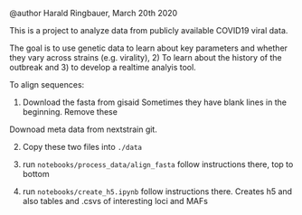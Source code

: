 @author Harald Ringbauer,  March 20th 2020

This is a project to analyze data from publicly available COVID19 viral data.

The goal is to use genetic data to learn about key parameters and whether they vary across strains (e.g. virality), 2) To learn about the history of the outbreak and 3) to develop a realtime analyis tool.

To align sequences:
1) Download the fasta from gisaid
Sometimes they have blank lines in the beginning. Remove these

Downoad meta data from nextstrain git. 

2) Copy these two files into `./data`

3) run `notebooks/process_data/align_fasta`
follow instructions there, top to bottom

4) run `notebooks/create_h5.ipynb`
follow instructions there.
Creates h5 and also tables and .csvs of interesting loci and MAFs